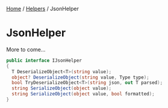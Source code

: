 [Home](/README.md) / [Helpers](/docs/helpers/README.md) / JsonHelper

# JsonHelper
More to come...

```cs
public interface IJsonHelper
{
  T DeserializeObject<T>(string value);
  object? DeserializeObject(string value, Type type);
  bool TryDeserializeObject<T>(string json, out T parsed);
  string SerializeObject(object value);
  string SerializeObject(object value, bool formatted);
}
```